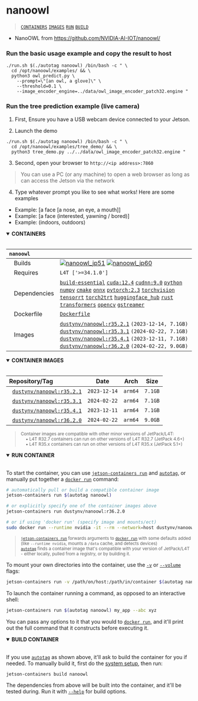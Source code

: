 # nanoowl

> [`CONTAINERS`](#user-content-containers) [`IMAGES`](#user-content-images) [`RUN`](#user-content-run) [`BUILD`](#user-content-build)


* NanoOWL from https://github.com/NVIDIA-AI-IOT/nanoowl/

### Run the basic usage example and copy the result to host

```
./run.sh $(./autotag nanoowl) /bin/bash -c " \
  cd /opt/nanoowl/examples/ && \
  python3 owl_predict.py \
    --prompt=\"[an owl, a glove]\" \
    --threshold=0.1 \
    --image_encoder_engine=../data/owl_image_encoder_patch32.engine "
```

### Run the tree prediction example (live camera)

1. First, Ensure you have a USB webcam device connected to your Jetson.

2. Launch the demo

```
./run.sh $(./autotag nanoowl) /bin/bash -c " \
  cd /opt/nanoowl/examples/tree_demo/ && \
  python3 tree_demo.py ../../data/owl_image_encoder_patch32.engine "
```

3. Second, open your browser to `http://<ip address>:7860`

> You can use a PC (or any machine) to open a web browser as long as  can access the Jetson via the network

4. Type whatever prompt you like to see what works! Here are some examples

  - Example: [a face [a nose, an eye, a mouth]]
  - Example: [a face (interested, yawning / bored)]
  - Example: (indoors, outdoors)

<details open>
<summary><b><a id="containers">CONTAINERS</a></b></summary>
<br>

| **`nanoowl`** | |
| :-- | :-- |
| &nbsp;&nbsp;&nbsp;Builds | [![`nanoowl_jp51`](https://img.shields.io/github/actions/workflow/status/dusty-nv/jetson-containers/nanoowl_jp51.yml?label=nanoowl:jp51)](https://github.com/dusty-nv/jetson-containers/actions/workflows/nanoowl_jp51.yml) [![`nanoowl_jp60`](https://img.shields.io/github/actions/workflow/status/dusty-nv/jetson-containers/nanoowl_jp60.yml?label=nanoowl:jp60)](https://github.com/dusty-nv/jetson-containers/actions/workflows/nanoowl_jp60.yml) |
| &nbsp;&nbsp;&nbsp;Requires | `L4T ['>=34.1.0']` |
| &nbsp;&nbsp;&nbsp;Dependencies | [`build-essential`](/packages/build/build-essential) [`cuda:12.4`](/packages/cuda/cuda) [`cudnn:9.0`](/packages/cuda/cudnn) [`python`](/packages/build/python) [`numpy`](/packages/numpy) [`cmake`](/packages/build/cmake/cmake_pip) [`onnx`](/packages/onnx) [`pytorch:2.3`](/packages/pytorch) [`torchvision`](/packages/pytorch/torchvision) [`tensorrt`](/packages/tensorrt) [`torch2trt`](/packages/pytorch/torch2trt) [`huggingface_hub`](/packages/llm/huggingface_hub) [`rust`](/packages/build/rust) [`transformers`](/packages/llm/transformers) [`opencv`](/packages/opencv) [`gstreamer`](/packages/gstreamer) |
| &nbsp;&nbsp;&nbsp;Dockerfile | [`Dockerfile`](Dockerfile) |
| &nbsp;&nbsp;&nbsp;Images | [`dustynv/nanoowl:r35.2.1`](https://hub.docker.com/r/dustynv/nanoowl/tags) `(2023-12-14, 7.1GB)`<br>[`dustynv/nanoowl:r35.3.1`](https://hub.docker.com/r/dustynv/nanoowl/tags) `(2024-02-22, 7.1GB)`<br>[`dustynv/nanoowl:r35.4.1`](https://hub.docker.com/r/dustynv/nanoowl/tags) `(2023-12-11, 7.1GB)`<br>[`dustynv/nanoowl:r36.2.0`](https://hub.docker.com/r/dustynv/nanoowl/tags) `(2024-02-22, 9.0GB)` |

</details>

<details open>
<summary><b><a id="images">CONTAINER IMAGES</a></b></summary>
<br>

| Repository/Tag | Date | Arch | Size |
| :-- | :--: | :--: | :--: |
| &nbsp;&nbsp;[`dustynv/nanoowl:r35.2.1`](https://hub.docker.com/r/dustynv/nanoowl/tags) | `2023-12-14` | `arm64` | `7.1GB` |
| &nbsp;&nbsp;[`dustynv/nanoowl:r35.3.1`](https://hub.docker.com/r/dustynv/nanoowl/tags) | `2024-02-22` | `arm64` | `7.1GB` |
| &nbsp;&nbsp;[`dustynv/nanoowl:r35.4.1`](https://hub.docker.com/r/dustynv/nanoowl/tags) | `2023-12-11` | `arm64` | `7.1GB` |
| &nbsp;&nbsp;[`dustynv/nanoowl:r36.2.0`](https://hub.docker.com/r/dustynv/nanoowl/tags) | `2024-02-22` | `arm64` | `9.0GB` |

> <sub>Container images are compatible with other minor versions of JetPack/L4T:</sub><br>
> <sub>&nbsp;&nbsp;&nbsp;&nbsp;• L4T R32.7 containers can run on other versions of L4T R32.7 (JetPack 4.6+)</sub><br>
> <sub>&nbsp;&nbsp;&nbsp;&nbsp;• L4T R35.x containers can run on other versions of L4T R35.x (JetPack 5.1+)</sub><br>
</details>

<details open>
<summary><b><a id="run">RUN CONTAINER</a></b></summary>
<br>

To start the container, you can use [`jetson-containers run`](/docs/run.md) and [`autotag`](/docs/run.md#autotag), or manually put together a [`docker run`](https://docs.docker.com/engine/reference/commandline/run/) command:
```bash
# automatically pull or build a compatible container image
jetson-containers run $(autotag nanoowl)

# or explicitly specify one of the container images above
jetson-containers run dustynv/nanoowl:r36.2.0

# or if using 'docker run' (specify image and mounts/ect)
sudo docker run --runtime nvidia -it --rm --network=host dustynv/nanoowl:r36.2.0
```
> <sup>[`jetson-containers run`](/docs/run.md) forwards arguments to [`docker run`](https://docs.docker.com/engine/reference/commandline/run/) with some defaults added (like `--runtime nvidia`, mounts a `/data` cache, and detects devices)</sup><br>
> <sup>[`autotag`](/docs/run.md#autotag) finds a container image that's compatible with your version of JetPack/L4T - either locally, pulled from a registry, or by building it.</sup>

To mount your own directories into the container, use the [`-v`](https://docs.docker.com/engine/reference/commandline/run/#volume) or [`--volume`](https://docs.docker.com/engine/reference/commandline/run/#volume) flags:
```bash
jetson-containers run -v /path/on/host:/path/in/container $(autotag nanoowl)
```
To launch the container running a command, as opposed to an interactive shell:
```bash
jetson-containers run $(autotag nanoowl) my_app --abc xyz
```
You can pass any options to it that you would to [`docker run`](https://docs.docker.com/engine/reference/commandline/run/), and it'll print out the full command that it constructs before executing it.
</details>
<details open>
<summary><b><a id="build">BUILD CONTAINER</b></summary>
<br>

If you use [`autotag`](/docs/run.md#autotag) as shown above, it'll ask to build the container for you if needed.  To manually build it, first do the [system setup](/docs/setup.md), then run:
```bash
jetson-containers build nanoowl
```
The dependencies from above will be built into the container, and it'll be tested during.  Run it with [`--help`](/jetson_containers/build.py) for build options.
</details>
